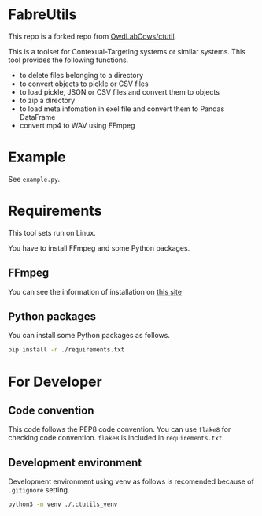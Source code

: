 # FabreUtils

This repo is a forked repo from [OwdLabCows/ctutil](https://github.com/OwdLabCows/ctutils).

This is a toolset for Contexual-Targeting systems or similar systems.
This tool provides the following functions.

- to delete files belonging to a directory
- to convert objects to pickle or CSV files
- to load pickle, JSON or CSV files and convert them to objects
- to zip a directory
- to load meta infomation in exel file and convert them to Pandas DataFrame
- convert mp4 to WAV using FFmpeg

# Example

See `example.py`.

# Requirements

This tool sets run on Linux.

You have to install FFmpeg and some Python packages.

## FFmpeg

You can see the information of installation on [this site](https://github.com/FFmpeg/FFmpeg/blob/master/INSTALL.md) 

## Python packages

You can install some Python packages as follows.

```sh
pip install -r ./requirements.txt
```

# For Developer

## Code convention

This code follows the PEP8 code convention.
You can use `flake8` for checking code convention. `flake8` is included in `requirements.txt`.

## Development environment

Development environment using venv as follows is recomended because of `.gitignore` setting.

```sh
python3 -m venv ./.ctutils_venv
```

